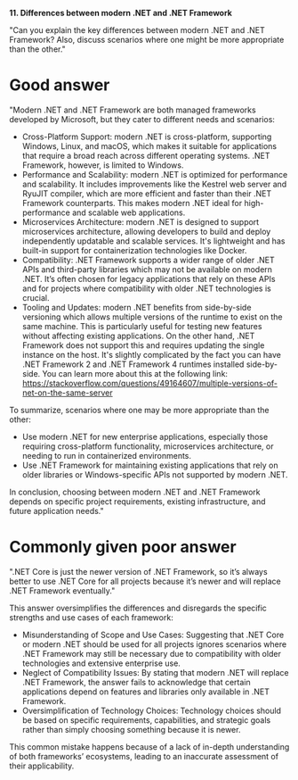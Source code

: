 **11. Differences between modern .NET and .NET Framework**

"Can you explain the key differences between modern .NET and .NET Framework? Also, discuss scenarios where one might be more appropriate than the other."

# Good answer

"Modern .NET and .NET Framework are both managed frameworks developed by Microsoft, but they cater to different needs and scenarios:
- Cross-Platform Support: modern .NET is cross-platform, supporting Windows, Linux, and macOS, which makes it suitable for applications that require a broad reach across different operating systems. .NET Framework, however, is limited to Windows.
- Performance and Scalability: modern .NET is optimized for performance and scalability. It includes improvements like the Kestrel web server and RyuJIT compiler, which are more efficient and faster than their .NET Framework counterparts. This makes modern .NET ideal for high-performance and scalable web applications.
- Microservices Architecture: modern .NET is designed to support microservices architecture, allowing developers to build and deploy independently updatable and scalable services. It's lightweight and has built-in support for containerization technologies like Docker.
- Compatibility: .NET Framework supports a wider range of older .NET APIs and third-party libraries which may not be available on modern .NET. It’s often chosen for legacy applications that rely on these APIs and for projects where compatibility with older .NET technologies is crucial.
- Tooling and Updates: modern .NET benefits from side-by-side versioning which allows multiple versions of the runtime to exist on the same machine. This is particularly useful for testing new features without affecting existing applications. On the other hand, .NET Framework does not support this and requires updating the single instance on the host. It's slightly complicated by the fact you can have .NET Framework 2 and .NET Framework 4 runtimes installed side-by-side. You can learn more about this at the following link: https://stackoverflow.com/questions/49164607/multiple-versions-of-net-on-the-same-server

To summarize, scenarios where one may be more appropriate than the other:
- Use modern .NET for new enterprise applications, especially those requiring cross-platform functionality, microservices architecture, or needing to run in containerized environments.
- Use .NET Framework for maintaining existing applications that rely on older libraries or Windows-specific APIs not supported by modern .NET.

In conclusion, choosing between modern .NET and .NET Framework depends on specific project requirements, existing infrastructure, and future application needs."

# Commonly given poor answer

".NET Core is just the newer version of .NET Framework, so it’s always better to use .NET Core for all projects because it’s newer and will replace .NET Framework eventually."

This answer oversimplifies the differences and disregards the specific strengths and use cases of each framework:
- Misunderstanding of Scope and Use Cases: Suggesting that .NET Core or modern .NET should be used for all projects ignores scenarios where .NET Framework may still be necessary due to compatibility with older technologies and extensive enterprise use.
- Neglect of Compatibility Issues: By stating that modern .NET will replace .NET Framework, the answer fails to acknowledge that certain applications depend on features and libraries only available in .NET Framework.
- Oversimplification of Technology Choices: Technology choices should be based on specific requirements, capabilities, and strategic goals rather than simply choosing something because it is newer.

This common mistake happens because of a lack of in-depth understanding of both frameworks’ ecosystems, leading to an inaccurate assessment of their applicability.
